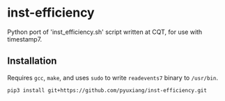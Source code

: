 # inst-efficiency

Python port of 'inst_efficiency.sh' script written at CQT, for use with timestamp7.

## Installation

Requires `gcc`, `make`, and uses `sudo` to write `readevents7` binary to `/usr/bin`.

```bash
pip3 install git+https://github.com/pyuxiang/inst-efficiency.git
```
